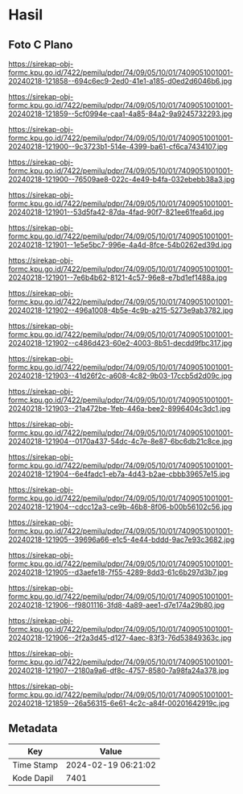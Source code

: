 # Hasil

## Foto C Plano

https://sirekap-obj-formc.kpu.go.id/7422/pemilu/pdpr/74/09/05/10/01/7409051001001-20240218-121858--694c6ec9-2ed0-41e1-a185-d0ed2d6046b6.jpg

https://sirekap-obj-formc.kpu.go.id/7422/pemilu/pdpr/74/09/05/10/01/7409051001001-20240218-121859--5cf0994e-caa1-4a85-84a2-9a9245732293.jpg

https://sirekap-obj-formc.kpu.go.id/7422/pemilu/pdpr/74/09/05/10/01/7409051001001-20240218-121900--9c3723b1-514e-4399-ba61-cf6ca7434107.jpg

https://sirekap-obj-formc.kpu.go.id/7422/pemilu/pdpr/74/09/05/10/01/7409051001001-20240218-121900--76509ae8-022c-4e49-b4fa-032ebebb38a3.jpg

https://sirekap-obj-formc.kpu.go.id/7422/pemilu/pdpr/74/09/05/10/01/7409051001001-20240218-121901--53d5fa42-87da-4fad-90f7-821ee61fea6d.jpg

https://sirekap-obj-formc.kpu.go.id/7422/pemilu/pdpr/74/09/05/10/01/7409051001001-20240218-121901--1e5e5bc7-996e-4a4d-8fce-54b0262ed39d.jpg

https://sirekap-obj-formc.kpu.go.id/7422/pemilu/pdpr/74/09/05/10/01/7409051001001-20240218-121901--7e6b4b62-8121-4c57-96e8-e7bd1ef1488a.jpg

https://sirekap-obj-formc.kpu.go.id/7422/pemilu/pdpr/74/09/05/10/01/7409051001001-20240218-121902--496a1008-4b5e-4c9b-a215-5273e9ab3782.jpg

https://sirekap-obj-formc.kpu.go.id/7422/pemilu/pdpr/74/09/05/10/01/7409051001001-20240218-121902--c486d423-60e2-4003-8b51-decdd9fbc317.jpg

https://sirekap-obj-formc.kpu.go.id/7422/pemilu/pdpr/74/09/05/10/01/7409051001001-20240218-121903--41d26f2c-a608-4c82-9b03-17ccb5d2d09c.jpg

https://sirekap-obj-formc.kpu.go.id/7422/pemilu/pdpr/74/09/05/10/01/7409051001001-20240218-121903--21a472be-1feb-446a-bee2-8996404c3dc1.jpg

https://sirekap-obj-formc.kpu.go.id/7422/pemilu/pdpr/74/09/05/10/01/7409051001001-20240218-121904--0170a437-54dc-4c7e-8e87-6bc6db21c8ce.jpg

https://sirekap-obj-formc.kpu.go.id/7422/pemilu/pdpr/74/09/05/10/01/7409051001001-20240218-121904--6e4fadc1-eb7a-4d43-b2ae-cbbb39657e15.jpg

https://sirekap-obj-formc.kpu.go.id/7422/pemilu/pdpr/74/09/05/10/01/7409051001001-20240218-121904--cdcc12a3-ce9b-46b8-8f06-b00b56102c56.jpg

https://sirekap-obj-formc.kpu.go.id/7422/pemilu/pdpr/74/09/05/10/01/7409051001001-20240218-121905--39696a66-e1c5-4e44-bddd-9ac7e93c3682.jpg

https://sirekap-obj-formc.kpu.go.id/7422/pemilu/pdpr/74/09/05/10/01/7409051001001-20240218-121905--d3aefe18-7f55-4289-8dd3-61c6b297d3b7.jpg

https://sirekap-obj-formc.kpu.go.id/7422/pemilu/pdpr/74/09/05/10/01/7409051001001-20240218-121906--f9801116-3fd8-4a89-aee1-d7e174a29b80.jpg

https://sirekap-obj-formc.kpu.go.id/7422/pemilu/pdpr/74/09/05/10/01/7409051001001-20240218-121906--2f2a3d45-d127-4aec-83f3-76d53849363c.jpg

https://sirekap-obj-formc.kpu.go.id/7422/pemilu/pdpr/74/09/05/10/01/7409051001001-20240218-121907--2180a9a6-df8c-4757-8580-7a98fa24a378.jpg

https://sirekap-obj-formc.kpu.go.id/7422/pemilu/pdpr/74/09/05/10/01/7409051001001-20240218-121859--26a56315-6e61-4c2c-a84f-00201642919c.jpg


## Metadata

| Key        | Value               |
| ---------- | ------------------- |
| Time Stamp | 2024-02-19 06:21:02 |
| Kode Dapil | 7401                |




